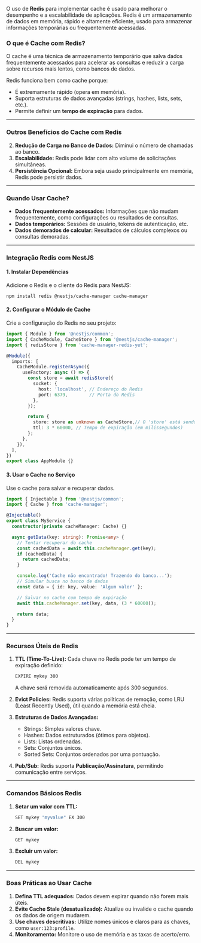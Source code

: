 O uso de **Redis** para implementar cache é usado para melhorar o desempenho e a escalabilidade de aplicações. Redis é um armazenamento de dados em memória, rápido e altamente eficiente, usado para armazenar informações temporárias ou frequentemente acessadas.

### **O que é Cache com Redis?**
O cache é uma técnica de armazenamento temporário que salva dados frequentemente acessados para acelerar as consultas e reduzir a carga sobre recursos mais lentos, como bancos de dados.

Redis funciona bem como cache porque:
- É extremamente rápido (opera em memória).
- Suporta estruturas de dados avançadas (strings, hashes, lists, sets, etc.).
- Permite definir um **tempo de expiração** para dados.

---

### **Outros Benefícios do Cache com Redis**
2. **Redução de Carga no Banco de Dados:** Diminui o número de chamadas ao banco.
3. **Escalabilidade:** Redis pode lidar com alto volume de solicitações simultâneas.
5. **Persistência Opcional:** Embora seja usado principalmente em memória, Redis pode persistir dados.

---

### **Quando Usar Cache?**
- **Dados frequentemente acessados:** Informações que não mudam frequentemente, como configurações ou resultados de consultas.
- **Dados temporários:** Sessões de usuário, tokens de autenticação, etc.
- **Dados demorados de calcular:** Resultados de cálculos complexos ou consultas demoradas.

---

### **Integração Redis com NestJS**

#### 1. **Instalar Dependências**
Adicione o Redis e o cliente do Redis para NestJS:

```bash
npm install redis @nestjs/cache-manager cache-manager
```

#### 2. **Configurar o Módulo de Cache**
Crie a configuração do Redis no seu projeto:

```typescript
import { Module } from '@nestjs/common';
import { CacheModule, CacheStore } from '@nestjs/cache-manager';
import { redisStore } from 'cache-manager-redis-yet';

@Module({
  imports: [
    CacheModule.registerAsync({
      useFactory: async () => {
        const store = await redisStore({
          socket: {
            host: 'localhost', // Endereço do Redis
            port: 6379,        // Porta do Redis
          },
        });

        return {
          store: store as unknown as CacheStore,// O 'store' está sendo convertido para o tipo 'CacheStore', primeiro sendo convertido para 'unknown' para contornar as verificações de tipo do TypeScript.
          ttl: 3 * 60000, // Tempo de expiração (em milissegundos)
        };
      },
    }),
  ],
})
export class AppModule {}
```

#### 3. **Usar o Cache no Serviço**
Use o cache para salvar e recuperar dados.

```typescript
import { Injectable } from '@nestjs/common';
import { Cache } from 'cache-manager';

@Injectable()
export class MyService {
  constructor(private cacheManager: Cache) {}

  async getData(key: string): Promise<any> {
    // Tentar recuperar do cache
    const cachedData = await this.cacheManager.get(key);
    if (cachedData) {
      return cachedData;
    }

    console.log('Cache não encontrado! Trazendo do banco...');
    // Simular busca no banco de dados
    const data = { id: key, value: 'Algum valor' };

    // Salvar no cache com tempo de expiração
    await this.cacheManager.set(key, data, (3 * 60000));

    return data;
  }
}
```

---

### **Recursos Úteis de Redis**
1. **TTL (Time-To-Live):**
   Cada chave no Redis pode ter um tempo de expiração definido:
   ```bash
   EXPIRE mykey 300
   ```
   A chave será removida automaticamente após 300 segundos.

2. **Evict Policies:**
   Redis suporta várias políticas de remoção, como LRU (Least Recently Used), útil quando a memória está cheia.

3. **Estruturas de Dados Avançadas:**
   - Strings: Simples valores chave.
   - Hashes: Dados estruturados (ótimos para objetos).
   - Lists: Listas ordenadas.
   - Sets: Conjuntos únicos.
   - Sorted Sets: Conjuntos ordenados por uma pontuação.

4. **Pub/Sub:**
   Redis suporta **Publicação/Assinatura**, permitindo comunicação entre serviços.

---

### **Comandos Básicos Redis**
1. **Setar um valor com TTL:**
   ```bash
   SET mykey "myvalue" EX 300
   ```
2. **Buscar um valor:**
   ```bash
   GET mykey
   ```
3. **Excluir um valor:**
   ```bash
   DEL mykey
   ```

---

### **Boas Práticas ao Usar Cache**
1. **Defina TTL adequados:** Dados devem expirar quando não forem mais úteis.
2. **Evite Cache Stale (desatualizado):** Atualize ou invalide o cache quando os dados de origem mudarem.
3. **Use chaves descritivas:** Utilize nomes únicos e claros para as chaves, como `user:123:profile`.
4. **Monitoramento:** Monitore o uso de memória e as taxas de acerto/erro.